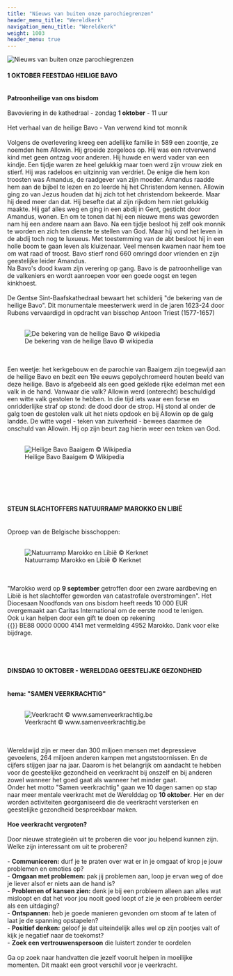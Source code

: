 ```yaml
---
title: "Nieuws van buiten onze parochiegrenzen"
header_menu_title: "Wereldkerk"
navigation_menu_title: "Wereldkerk"
weight: 1003
header_menu: true
---
```


![Nieuws van buiten onze parochiegrenzen](images/nieuws-van-buiten-de-parochie.jpg)




#### 1 OKTOBER FEESTDAG HEILIGE BAVO
<br>
<b>Patroonheilige van ons bisdom</b><br>
<br>
Bavoviering in de kathedraal - zondag <b>1 oktober</b> - 11 uur<br>
<br>
Het verhaal van de heilige Bavo - Van verwend kind tot monnik<br>
<br>
Volgens de overlevering kreeg een adellijke familie in 589 een zoontje, ze noemden hem Allowin. Hij groeide zorgeloos op. Hij was een rotverwend kind met geen ontzag voor anderen. Hij huwde en werd vader van een kindje. Een tijdje waren ze heel gelukkig maar toen werd zijn vrouw ziek en stierf. Hij was radeloos en uitzinnig van verdriet. De enige die hem kon troosten was Amandus, de raadgever van zijn moeder. Amandus raadde hem aan de bijbel te lezen en zo leerde hij het Christendom kennen. Allowin ging zo van Jezus houden dat hij zich tot het christendom bekeerde. Maar hij deed meer dan dat. Hij besefte dat al zijn rijkdom hem niet gelukkig maakte. Hij gaf alles weg en ging in een abdij in Gent, gesticht door Amandus, wonen. En om te tonen dat hij een nieuwe mens was geworden nam hij een andere naam aan Bavo. Na een tijdje besloot hij zelf ook monnik te worden en zich ten dienste te stellen van God. Maar hij vond het leven in de abdij toch nog te luxueus. Met toestemming van de abt besloot hij in een holle boom te gaan leven als kluizenaar. Veel mensen kwamen naar hem toe om wat raad of troost. Bavo stierf rond 660 omringd door vrienden en zijn geestelijke leider Amandus.<br>
Na Bavo's dood kwam zijn verering op gang. Bavo is de patroonheilige van de valkeniers en wordt aanroepen voor een goede oogst en tegen kinkhoest.<br>
<br>
De Gentse Sint-Baafskathedraal bewaart het schilderij "de bekering van de heilige Bavo". Dit monumentale meesterwerk werd in de jaren 1623-24 door Rubens vervaardigd in opdracht van bisschop Antoon Triest (1577-1657)<br>
<br>
<figure><img src="images/pb-bavogent.jpg" alt=" De bekering van de heilige Bavo © wikipedia" style="max-height: 500px; max-width: 500px;" /><figcaption> De bekering van de heilige Bavo © wikipedia</figcaption></figure><br>
<br>
Een weetje: het kerkgebouw en de parochie van Baaigem zijn toegewijd aan de heilige Bavo en bezit een 19e eeuws gepolychromeerd houten beeld van deze heilige. Bavo is afgebeeld als een goed geklede rijke edelman met een valk in de hand. Vanwaar die valk? Allowin werd (onterecht) beschuldigd een witte valk gestolen te hebben. In die tijd iets waar een forse en onridderlijke straf op stond: de dood door de strop. Hij stond al onder de galg toen de gestolen valk uit het niets opdook en bij Allowin op de galg landde. De witte vogel - teken van zuiverheid - bewees daarmee de onschuld van Allowin. Hij op zijn beurt zag hierin weer een teken van God.<br>
<br>
<figure><img src="images/pb-baaigem.jpg" alt=" Heilige Bavo Baaigem © Wikipedia" style="max-height: 500px; max-width: 500px;" /><figcaption> Heilige Bavo Baaigem © Wikipedia</figcaption></figure><br>
<br>
<br>
<br>





#### STEUN SLACHTOFFERS NATUURRAMP MAROKKO EN LIBIË
<br>
Oproep van de Belgische bisschoppen:<br>
<br>
<figure><img src="images/pb-natuurramp.jpg" alt=" Natuurramp Marokko en Libië © Kerknet" style="max-height: 500px; max-width: 500px;" /><figcaption> Natuurramp Marokko en Libië © Kerknet</figcaption></figure><br>
<br>
"Marokko werd op <b>9 september</b> getroffen door een zware aardbeving en Libië is het slachtoffer geworden van catastrofale overstromingen". Het Diocesaan Noodfonds van ons bisdom heeft reeds 10 000 EUR overgemaakt aan Caritas International om de eerste nood te lenigen.<br>
Ook u kan helpen door een gift te doen op rekening {{<icon class="fa fa-piggy-bank">}}&nbsp;BE88 0000 0000 4141 met vermelding 4952 Marokko. Dank voor elke bijdrage.<br>
<br>
<br>
<br>





#### DINSDAG 10 OKTOBER - WERELDDAG GEESTELIJKE GEZONDHEID
<br>
<b>hema: "SAMEN VEERKRACHTIG"</b><br>
<br>
<figure><img src="images/pb-veerkracht.jpg" alt=" Veerkracht © www.samenveerkrachtig.be" style="max-height: 500px; max-width: 500px;" /><figcaption> Veerkracht © www.samenveerkrachtig.be</figcaption></figure><br>
<br>
Wereldwijd zijn er meer dan 300 miljoen mensen met depressieve gevoelens, 264 miljoen anderen kampen met angststoornissen. En de cijfers stijgen jaar na jaar. Daarom is het belangrijk om aandacht te hebben voor de geestelijke gezondheid en veerkracht bij onszelf en bij anderen zowel wanneer het goed gaat als wanneer het minder gaat.<br>
Onder het motto "Samen veerkrachtig" gaan we 10 dagen samen op stap naar meer mentale veerkracht met de Werelddag op <b>10 oktober</b>. Her en der worden activiteiten georganiseerd die de veerkracht versterken en geestelijke gezondheid bespreekbaar maken.<br>
<br>
<b>Hoe veerkracht vergroten?</b><br>
<br>
Door nieuwe strategieën uit te proberen die voor jou helpend kunnen zijn.<br>
Welke zijn interessant om uit te proberen?<br>
<br>
- <b>Communiceren:</b> durf je te praten over wat er in je omgaat of krop je jouw problemen en emoties op?<br>
- <b>Omgaan met problemen:</b> pak jij problemen aan, loop je ervan weg of doe je liever alsof er niets aan de hand is?<br>
- <b>Problemen of kansen zien:</b> denk je bij een probleem alleen aan alles wat misloopt en dat het voor jou nooit goed loopt of zie je een probleem eerder als een uitdaging?<br>
- <b>Ontspannen:</b> heb je goede manieren gevonden om stoom af te laten of laat je de spanning opstapelen?<br>
- <b>Positief denken:</b> geloof je dat uiteindelijk alles wel op zijn pootjes valt of kijk je negatief naar de toekomst?<br>
- <b>Zoek een vertrouwenspersoon</b> die luistert zonder te oordelen<br>
<br>
Ga op zoek naar handvatten die jezelf vooruit helpen in moeilijke momenten. Dit maakt een groot verschil voor je veerkracht.<br>
<br>
<br>
<br>


